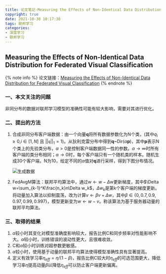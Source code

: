 ```yaml
---
title: 论文笔记-Measuring the Effects of Non-Identical Data Distribution for Federated Visual Classification
copyright: true
date: 2021-10-30 10:17:38
tags: 联邦学习
categories:
- 深度学习
- 联邦学习
---
```

## Measuring the Effects of Non-Identical Data Distribution for Federated Visual Classification
{% note info %}
论文链接：[Measuring the Effects of Non-Identical Data Distribution for Federated Visual Classification](https://arxiv.org/pdf/1909.06335.pdf)
{% endnote %}

### 一、本文关注的问题

非同分布的数据对联邦学习模型的准确性可能有较大影响，需要对其进行优化。
<!-- more -->

### 二、提出的方法

1. 合成非同分布客户端数据：由一个向量**q**将所有数据参数化为N个类，(其中$q_i\ge0$,$i\in[1,N]$ 且 $||\mathtt q||_1=1$)。从狄利克雷分布中得到**q**~Dir($\alpha$**p**)，其中**p**表示N个类上的先验类分布，$\alpha>0$是控制客户端数据同一性的参数。$\alpha \to \infty$时所有客户端的类分布相同；$\alpha \to 0$时，每个客户端只有一个随机类的样本。随机生成30个客户端，N为10，给定不同的$\alpha$值对**q**进行采样，得到下图分布情况。

   ![生成数据](http://pic.panjiangtao.cn/202110301020_281.jpg)

2. FedAvgM算法：联邦平均算法中，通过$w\leftarrow w-\Delta w$更新梯度，其中$\Delta w=\sum_{k-1}^K\frac{n_k}n\Delta w_k$，$\Delta w_k$是第k个客户端的梯度更新。将动量加入算法以抑制震荡，改为计算$v\leftarrow \beta v+\Delta w$，其中$\beta \in \{0,0.7,0.9,0.97,0.99,0.997\}$，模型更新变为$w\leftarrow w-v$。称该算法为基于服务器动量的联邦平均算法。

### 三、取得的结果

1. $\alpha$较小时其变化对模型准确度影响较大，报告比例C和同步频率对性能影响不大。$\alpha$较小时，训练错误的波动性更大，且很难收敛。
2. C和$\alpha$较小时训练对超参数更敏感。
3. $\alpha$较小时，使用基于动量的联邦平均算法使得模型准确性具有显著提高。
4. 定义有效学习率$\eta_{eff}=\eta/(1-\beta)$，报告比例C较大时$\eta_{eff}$的可选范围更大，降低学习率$\eta$提高动量$\beta$以降低$\eta_{eff}$可以防止客户端更新偏离。

